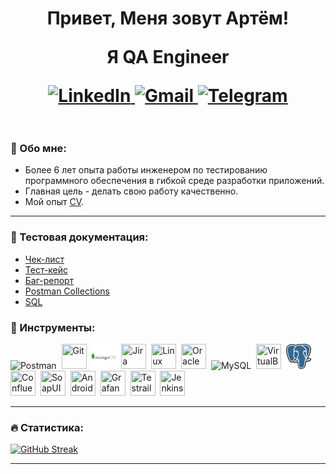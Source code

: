 <a name="readme-top"></a>
<h1>
<div id="header" align="center">
	<p>Привет, Меня зовут Артём!</p>
	<p>Я QA Engineer</p>
</div>
<div id="socials" align="center">
	<a href="https://www.linkedin.com/in/%D0%B0%D1%80%D1%82%D1%91%D0%BC-%D1%81%D0%B0%D0%B4%D0%BE%D0%B2%D1%81%D0%BA%D0%B8%D0%B9-963574228/">
		<img src="https://img.shields.io/badge/LinkedIn-blue?style=for-the-badge&logo=linkedin&logoColor=white" alt="LinkedIn"/>
	</a>
	<a href="mailto:sadovski.art@gmail.com">
		<img src="https://img.shields.io/badge/Gmail-blue?style=for-the-badge&logo=Gmail&logoColor=white" alt="Gmail"/>
	</a>
	<a href="https://t.me/Artsiom_Sadouski">
		<img src="https://img.shields.io/badge/Telegram-blue?style=for-the-badge&logo=telegram&logoColor=white" alt="Telegram"/>
	</a>
</div>
<div id="view" align="center"><img src="https://komarev.com/ghpvc/?username=your-github-artemsadovski&style=flat-square&color=blue" alt=""/>
</div>


### &#128104;&#8205; Обо мне:
-  Более 6 лет опыта работы инженером по тестированию программного обеспечения в гибкой среде разработки приложений.
-  Главная цель - делать свою работу качественно.
-  Мой опыт [CV](https://drive.google.com/file/d/1JPMr_MOglaYp7i45Y4ySKIw6HLMOELYg/view?usp=share_link).

---

### &#128221; Тестовая документация:

-  [Чек-лист]()
-  [Тест-кейс]()
-  [Баг-репорт]()
-  [Postman Collections](medium-link)
-  [SQL](cv-link)


  
  ### &#128296; Инструменты:
  
  <p>
  <img src="https://www.vectorlogo.zone/logos/getpostman/getpostman-icon.svg" title="Postman"  alt="Postman" width="40" height="40"/>&nbsp;
  <img src="https://cdn.jsdelivr.net/gh/devicons/devicon/icons/git/git-original.svg" title="Git" **alt="Git" width="40" height="40"/>&nbsp;
  <img src="https://raw.githubusercontent.com/github/explore/80688e429a7d4ef2fca1e82350fe8e3517d3494d/topics/mongodb/mongodb.png" title="MongoDB" **alt="MongoDB" width="40" height="40"/>&nbsp;
  <img src="https://cdn.jsdelivr.net/gh/devicons/devicon/icons/jira/jira-original-wordmark.svg" title="Jira" **alt="Jira" width="40" height="40"/>&nbsp;
  <img src="https://cdn.jsdelivr.net/gh/devicons/devicon/icons/linux/linux-original.svg" title="Linux" **alt="Linux" width="40" height="40"/>&nbsp;
  <img src="https://cdn.jsdelivr.net/gh/devicons/devicon/icons/oracle/oracle-original.svg" title="Oracle" **alt="Oracle" width="40" height="40"/>&nbsp;
  <img src="https://cdn.jsdelivr.net/gh/devicons/devicon/icons/mysql/mysql-original-wordmark.svg" title="MySQL"  alt="MySQL" width="40" height="40"/>&nbsp;
  <img src="https://www.vectorlogo.zone/logos/virtualbox/virtualbox-icon.svg" title="VirtualBox" **alt="VirtualBox" width="40" height="40"/>&nbsp;
  <img src="https://raw.githubusercontent.com/github/explore/80688e429a7d4ef2fca1e82350fe8e3517d3494d/topics/postgresql/postgresql.png" title="PostgresSQL" **alt="PostgresSQL" width="40" height="40"/>&nbsp;
  <img src="https://www.logo.wine/a/logo/Confluence_(software)/Confluence_(software)-Logo.wine.svg" title="Confluence" **alt="Confluence" width="40" height="40"/>&nbsp;
  <img src="https://user-images.githubusercontent.com/37912316/38108076-0b5f8ae0-3394-11e8-8e6c-60247537dfad.png" title="SoapUI" **alt="SoapUI" width="40" height="40"/>&nbsp;
  <img src="https://cdn.jsdelivr.net/gh/devicons/devicon/icons/androidstudio/androidstudio-original-wordmark.svg" title="Android Studio" **alt="Android Studio" width="40" height="40"/>&nbsp;
  <img src="https://cdn.jsdelivr.net/gh/devicons/devicon/icons/grafana/grafana-original.svg" title="Grafana" **alt="Grafana" width="40" height="40"/>&nbsp;
  <img src="https://media.gurock.com/gk-media/logos/testrail-logo-blue-with-tagline.svg" title="Testrail" **alt="Testrail" width="40" height="40"/>&nbsp;
  <img src="https://cdn.jsdelivr.net/gh/devicons/devicon/icons/jenkins/jenkins-original.svg" title="Jenkins" **alt="Jenkins" width="40" height="40"/>&nbsp;
  </p>

---

### :fire: Статистика:
  [![GitHub Streak](http://github-readme-streak-stats.herokuapp.com?user=artemsadovski&theme=dark&background=000000)](https://git.io/streak-stats)

  ---
  

